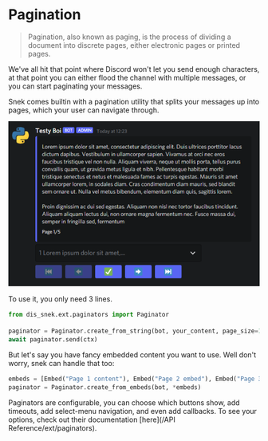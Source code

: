 # Pagination

> Pagination, also known as paging, is the process of dividing a document into discrete pages, either electronic pages or printed pages.

We've all hit that point where Discord won't let you send enough characters, at that point you can either flood the channel with multiple messages, or you can start paginating your messages.

Snek comes builtin with a pagination utility that splits your messages up into pages, which your user can navigate through.

![Paginator example](../images/paginator%20example.png)

To use it, you only need 3 lines.

```python
from dis_snek.ext.paginators import Paginator

paginator = Paginator.create_from_string(bot, your_content, page_size=1000)
await paginator.send(ctx)
```

But let's say you have fancy embedded content you want to use. Well don't worry, snek can handle that too:
```python
embeds = [Embed("Page 1 content"), Embed("Page 2 embed"), Embed("Page 3 embed"), Embed("Page 4 embed")]
paginator = Paginator.create_from_embeds(bot, *embeds)
```

Paginators are configurable, you can choose which buttons show, add timeouts, add select-menu navigation, and even add callbacks. To see your options, check out their documentation [here](/API Reference/ext/paginators).
